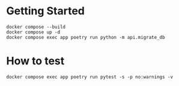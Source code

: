 # Getting Started

```
docker compose --build
docker compose up -d
docker compose exec app poetry run python -m api.migrate_db
```

# How to test

```
docker compose exec app poetry run pytest -s -p no:warnings -v
```

